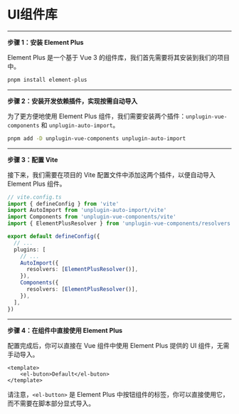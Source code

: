 # UI组件库

-----

**步骤 1：安装 Element Plus**

Element Plus 是一个基于 Vue 3 的组件库，我们首先需要将其安装到我们的项目中。

```bash
pnpm install element-plus
```

-----

**步骤 2：安装开发依赖插件，实现按需自动导入**

为了更方便地使用 Element Plus 组件，我们需要安装两个插件：`unplugin-vue-components` 和 `unplugin-auto-import`。

```bash
pnpm add -D unplugin-vue-components unplugin-auto-import
```

------

**步骤 3：配置 Vite**

接下来，我们需要在项目的 Vite 配置文件中添加这两个插件，以便自动导入 Element Plus 组件。

```ts
// vite.config.ts
import { defineConfig } from 'vite'
import AutoImport from 'unplugin-auto-import/vite'
import Components from 'unplugin-vue-components/vite'
import { ElementPlusResolver } from 'unplugin-vue-components/resolvers'

export default defineConfig({
  // ...
  plugins: [
    // ...
    AutoImport({
      resolvers: [ElementPlusResolver()],
    }),
    Components({
      resolvers: [ElementPlusResolver()],
    }),
  ],
})
```
------

**步骤 4：在组件中直接使用 Element Plus**

配置完成后，你可以直接在 Vue 组件中使用 Element Plus 提供的 UI 组件，无需手动导入。

```vue
<template>
	<el-buton>Default</el-buton>
</template>
```

请注意，`<el-button>` 是 Element Plus 中按钮组件的标签，你可以直接使用它，而不需要在脚本部分显式导入。
